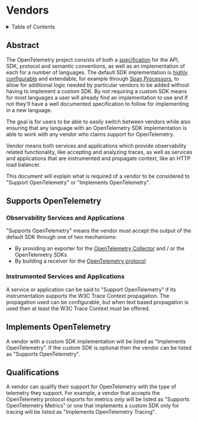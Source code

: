 # Vendors

<details>
<summary>Table of Contents</summary>

* [Abstract](#abstract)
* [Supports OpenTelemetry](#supports-opentelemetry)
* [Implements OpenTelemetry](#implements-opentelemetry)
* [Qualifications](#qualifications)

</details>

## Abstract

The OpenTelemetry project consists of both a
[specification](https://github.com/open-telemetry/opentelemetry-specification)
for the API, SDK, protocol and semantic conventions, as well as an
implementation of each for a number of languages. The default SDK implementation
is [highly configurable](sdk-configuration.md) and extendable, for example
through [Span Processors](trace/sdk.md#span-processor), to allow for additional
logic needed by particular vendors to be added without having to implement a
custom SDK. By not requiring a custom SDK means for most languages a user will
already find an implementation to use and if not they'll have a well documented
specification to follow for implementing in a new language.

The goal is for users to be able to easily switch between vendors while also
ensuring that any language with an OpenTelemetry SDK implementation is able to
work with any vendor who claims support for OpenTelemetry.

Vendor means both services and applications which provide observability related
functionality, like accepting and analyzing traces, as well as services and
applications that are instrumented and propagate context, like an HTTP load
balancer.

This document will explain what is required of a vendor to be considered to
"Support OpenTelemetry" or "Implements OpenTelemetry".

## Supports OpenTelemetry

### Observability Services and Applications

"Supports OpenTelemetry" means the vendor must accept the output of the default
SDK through one of two mechanisms:

- By providing an exporter for the [OpenTelemetry Collector](https://github.com/open-telemetry/opentelemetry-collector/) and / or the OpenTelemetry SDKs
- By building a receiver for the [OpenTelemetry protocol](https://github.com/open-telemetry/opentelemetry-proto)

### Instrumented Services and Applications

A service or application can be said to "Support OpenTelemetry" if its 
instrumentation supports the W3C Trace Context propagation. The propagation used
can be configurable, but when text based propagation is used then at least the
W3C Trace Context must be offered.

## Implements OpenTelemetry

A vendor with a custom SDK implementation will be listed as "Implements
OpenTelemetry". If the custom SDK is optional then the vendor can be listed as
"Supports OpenTelemetry".

## Qualifications

A vendor can qualify their support for OpenTelemetry with the type of telemetry
they support. For example, a vendor that accepts the OpenTelemetry protocol
exports for metrics only will be listed as "Supports OpenTelemetry Metrics" or
one that implements a custom SDK only for tracing will be listed as "Implements
OpenTelemetry Tracing".
